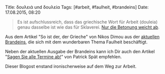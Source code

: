 Title: δουλειά und δουλεία
Tags: [#arbeit, #faulheit, #brandeins]
Date: 17.08.2015, 08:20

> Es ist aufschlussreich, dass das griechische Wort für Arbeit (douleia) genau dasselbe ist wie das für Sklaverei. [Nur die Betonung weicht ab](http://browse.dict.cc/griechisch-deutsch/δουλειά.html).

Aus dem Artikel "So ist der, der Grieche" von Nikos Dimou aus der [aktuellen Brandeins](http://www.brandeins.de/archiv/2015/faulheit/), die sich mit dem wunderbaren Thema Faulheit beschäftigt.

Neben der aktuellen Ausgabe der Brandeins kann ich Dir auch den Artikel "[Sagen Sie alle Termine ab!](http://www.zeit.de/karriere/2015-07/faulheit-recht-leistungszwang)" von Patrick Spät empfehlen.

Dieser Blogost enstand ironischerweise auf dem Weg zur Arbeit.
